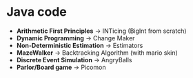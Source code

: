 # Java code

* **Arithmetic First Principles** -> INTicing (BigInt from scratch)
* **Dynamic Programming** -> Change Maker
* **Non-Deterministic Estimation** -> Estimators
* **MazeWalker** -> Backtracking Algorithm (with mario skin)
* **Discrete Event Simulation** -> AngryBalls
* **Parlor/Board game** -> Picomon
